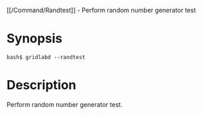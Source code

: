 [[/Command/Randtest]] -  Perform random number generator test

# Synopsis
~~~
bash$ gridlabd --randtest                                              
~~~

# Description

 Perform random number generator test.

